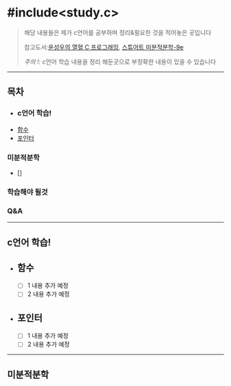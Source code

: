 # #include<study.c>

>해당 내용들은 제가 c언어를 공부하며 정리&필요한 것을 적어놓은 곳입니다
>
>참고도서:[윤성우의 열혈 C 프로그래밍](http://www.orentec.co.kr/booklist/C_BASIC_2/book_sub1_list.php),  [스튜어트 미분적분학-9e](https://www.aladin.co.kr/shop/wproduct.aspx?ItemId=309558529&start=slayer)
>
>*주의 !:* c언어 학습 내용을 정리 해둔곳으로 부정확한 내용이 있을 수 있습니다
>

---

## 목차

- ### c언어 학습!
- [함수](#함수)
- [포인터](#포인터)

### 미분적분학
- []
### 학습해야 될것

### Q&A

---
## c언어 학습!
- ## 함수
  - [ ] 1
  내용 추가 예정
  - [ ] 2
   내용 추가 예정

- ## 포인터
  - [ ] 1
   내용 추가 예정
  - [ ] 2
   내용 추가 예정

---
## 미분적분학

